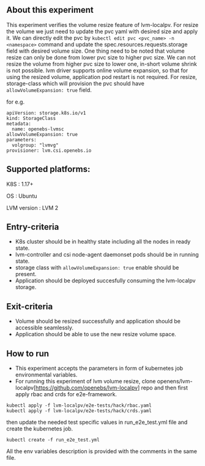 ## About this experiment

This experiment verifies the volume resize feature of lvm-localpv. For resize the volume we just need to update the pvc yaml with desired size and apply it. We can directly edit the pvc by ```kubectl edit pvc <pvc_name> -n <namespace>``` command and update the spec.resources.requests.storage field with desired volume size. One thing need to be noted that volume resize can only be done from lower pvc size to higher pvc size. We can not resize the volume from higher pvc size to lower one, in-short volume shrink is not possible. lvm driver supports online volume expansion, so that for using the resized volume, application pod restart is not required. For resize, storage-class which will provision the pvc should have `allowVolumeExpansion: true` field.

for e.g.
```
apiVersion: storage.k8s.io/v1
kind: StorageClass
metadata:
  name: openebs-lvmsc
allowVolumeExpansion: true
parameters:
  volgroup: "lvmvg"
provisioner: lvm.csi.openebs.io
```

## Supported platforms:

K8S : 1.17+

OS : Ubuntu

LVM version : LVM 2

## Entry-criteria

- K8s cluster should be in healthy state including all the nodes in ready state.
- lvm-controller and csi node-agent daemonset pods should be in running state.
- storage class with `allowVolumeExpansion: true` enable should be present.
- Application should be deployed succesfully consuming the lvm-localpv storage.

## Exit-criteria

- Volume should be resized successfully and application should be accessible seamlessly.
- Application should be able to use the new resize volume space.

## How to run

- This experiment accepts the parameters in form of kubernetes job environmental variables.
- For running this experiment of lvm volume resize, clone openens/lvm-localpv[https://github.com/openebs/lvm-localpv] repo and then first apply rbac and crds for e2e-framework.
```
kubectl apply -f lvm-localpv/e2e-tests/hack/rbac.yaml
kubectl apply -f lvm-localpv/e2e-tests/hack/crds.yaml
```
then update the needed test specific values in run_e2e_test.yml file and create the kubernetes job.
```
kubectl create -f run_e2e_test.yml
```
All the env variables description is provided with the comments in the same file.
